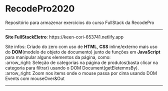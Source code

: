 # RecodePro2020
Repositório para armazenar exercícios do curso FullStack da RecodePro
<hr>
<strong>Site FullStackEletro</strong>: https://keen-cori-653741.netlify.app <br>
<p>Site infos: Criado do zero com uso de <b>HTML</b>, <b>CSS</b> inline/externo mais uso do <b>DOM</b>(modelo de objeto de documento) 
junto de funções em <b>JavaScript</B> para manipular alguns elementos da página, como:<br>
:arrow_right: Seleção de categorias na página de produtos(basta clicar na categoria para filtrar) usando o DOM Document(getEletemnsBy).<br>
:arrow_right: Zoom nos items onde o mouse passa por cima usando DOM Events com mouseOver&Out</p>
<hr>


